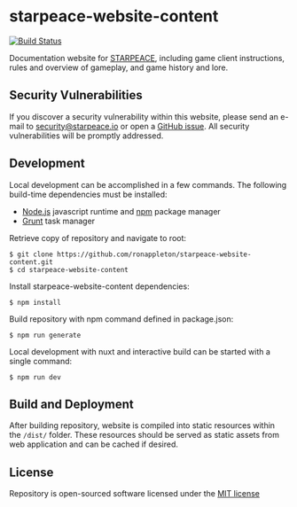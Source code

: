 
# starpeace-website-content

[![Build Status](https://travis-ci.org/ronappleton/starpeace-website-content.svg)](https://travis-ci.org/ronappleton/starpeace-website-content)

Documentation website for [STARPEACE](https://docs.starpeace.io), including game client instructions, rules and overview of gameplay, and game history and lore.

## Security Vulnerabilities

If you discover a security vulnerability within this website, please send an e-mail to security@starpeace.io or open a [GitHub issue](https://github.com/ronappleton/starpeace-website-content/issues). All security vulnerabilities will be promptly addressed.

## Development

Local development can be accomplished in a few commands. The following build-time dependencies must be installed:

* [Node.js](https://nodejs.org/en/) javascript runtime and [npm](https://www.npmjs.com/get-npm) package manager
* [Grunt](https://gruntjs.com/) task manager

Retrieve copy of repository and navigate to root:

```
$ git clone https://github.com/ronappleton/starpeace-website-content.git
$ cd starpeace-website-content
```

Install starpeace-website-content dependencies:

```
$ npm install
```

Build repository with npm command defined in package.json:

```
$ npm run generate
```

Local development with nuxt and interactive build can be started with a single command:

```
$ npm run dev
```

## Build and Deployment

After building repository, website is compiled into static resources within the ```/dist/``` folder. These resources should be served as static assets from web application and can be cached if desired.

## License

Repository is open-sourced software licensed under the [MIT license](http://opensource.org/licenses/MIT)

